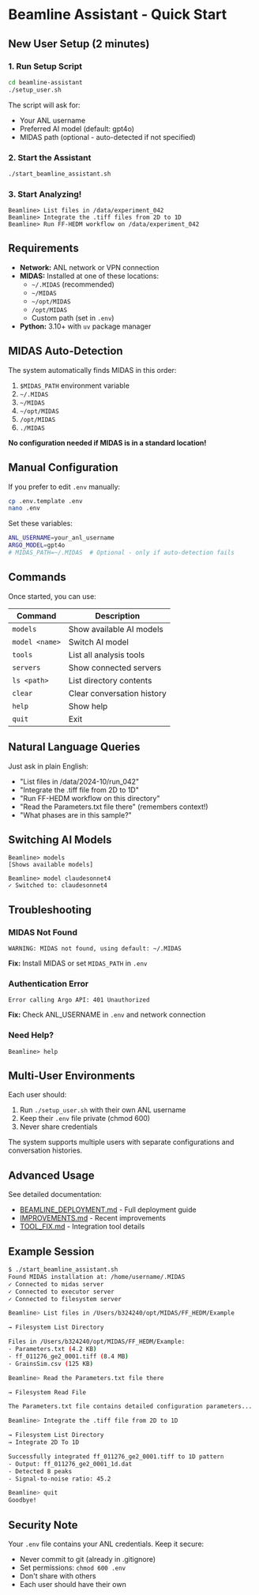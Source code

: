 # Beamline Assistant - Quick Start

## New User Setup (2 minutes)

### 1. Run Setup Script
```bash
cd beamline-assistant
./setup_user.sh
```

The script will ask for:
- Your ANL username
- Preferred AI model (default: gpt4o)
- MIDAS path (optional - auto-detected if not specified)

### 2. Start the Assistant
```bash
./start_beamline_assistant.sh
```

### 3. Start Analyzing!
```
Beamline> List files in /data/experiment_042
Beamline> Integrate the .tiff files from 2D to 1D
Beamline> Run FF-HEDM workflow on /data/experiment_042
```

## Requirements

- **Network:** ANL network or VPN connection
- **MIDAS:** Installed at one of these locations:
  - `~/.MIDAS` (recommended)
  - `~/MIDAS`
  - `~/opt/MIDAS`
  - `/opt/MIDAS`
  - Custom path (set in `.env`)
- **Python:** 3.10+ with `uv` package manager

## MIDAS Auto-Detection

The system automatically finds MIDAS in this order:
1. `$MIDAS_PATH` environment variable
2. `~/.MIDAS`
3. `~/MIDAS`
4. `~/opt/MIDAS`
5. `/opt/MIDAS`
6. `./MIDAS`

**No configuration needed if MIDAS is in a standard location!**

## Manual Configuration

If you prefer to edit `.env` manually:

```bash
cp .env.template .env
nano .env
```

Set these variables:
```bash
ANL_USERNAME=your_anl_username
ARGO_MODEL=gpt4o
# MIDAS_PATH=~/.MIDAS  # Optional - only if auto-detection fails
```

## Commands

Once started, you can use:

| Command | Description |
|---------|-------------|
| `models` | Show available AI models |
| `model <name>` | Switch AI model |
| `tools` | List all analysis tools |
| `servers` | Show connected servers |
| `ls <path>` | List directory contents |
| `clear` | Clear conversation history |
| `help` | Show help |
| `quit` | Exit |

## Natural Language Queries

Just ask in plain English:

- "List files in /data/2024-10/run_042"
- "Integrate the .tiff file from 2D to 1D"
- "Run FF-HEDM workflow on this directory"
- "Read the Parameters.txt file there" (remembers context!)
- "What phases are in this sample?"

## Switching AI Models

```
Beamline> models
[Shows available models]

Beamline> model claudesonnet4
✓ Switched to: claudesonnet4
```

## Troubleshooting

### MIDAS Not Found
```
WARNING: MIDAS not found, using default: ~/.MIDAS
```
**Fix:** Install MIDAS or set `MIDAS_PATH` in `.env`

### Authentication Error
```
Error calling Argo API: 401 Unauthorized
```
**Fix:** Check ANL_USERNAME in `.env` and network connection

### Need Help?
```
Beamline> help
```

## Multi-User Environments

Each user should:
1. Run `./setup_user.sh` with their own ANL username
2. Keep their `.env` file private (chmod 600)
3. Never share credentials

The system supports multiple users with separate configurations and conversation histories.

## Advanced Usage

See detailed documentation:
- [BEAMLINE_DEPLOYMENT.md](BEAMLINE_DEPLOYMENT.md) - Full deployment guide
- [IMPROVEMENTS.md](IMPROVEMENTS.md) - Recent improvements
- [TOOL_FIX.md](TOOL_FIX.md) - Integration tool details

## Example Session

```bash
$ ./start_beamline_assistant.sh
Found MIDAS installation at: /home/username/.MIDAS
✓ Connected to midas server
✓ Connected to executor server
✓ Connected to filesystem server

Beamline> List files in /Users/b324240/opt/MIDAS/FF_HEDM/Example

→ Filesystem List Directory

Files in /Users/b324240/opt/MIDAS/FF_HEDM/Example:
- Parameters.txt (4.2 KB)
- ff_011276_ge2_0001.tiff (8.4 MB)
- GrainsSim.csv (125 KB)

Beamline> Read the Parameters.txt file there

→ Filesystem Read File

The Parameters.txt file contains detailed configuration parameters...

Beamline> Integrate the .tiff file from 2D to 1D

→ Filesystem List Directory
→ Integrate 2D To 1D

Successfully integrated ff_011276_ge2_0001.tiff to 1D pattern
- Output: ff_011276_ge2_0001_1d.dat
- Detected 8 peaks
- Signal-to-noise ratio: 45.2

Beamline> quit
Goodbye!
```

## Security Note

Your `.env` file contains your ANL credentials. Keep it secure:
- Never commit to git (already in .gitignore)
- Set permissions: `chmod 600 .env`
- Don't share with others
- Each user should have their own

